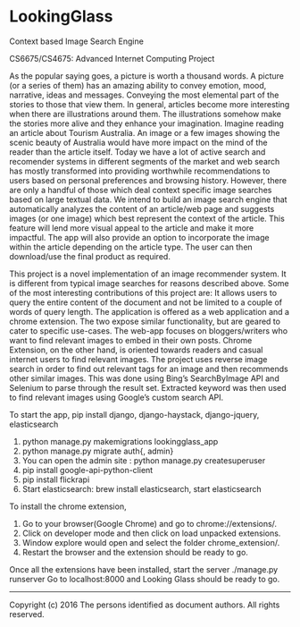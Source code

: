 # LookingGlass
Context based Image Search Engine

CS6675/CS4675: Advanced Internet Computing Project

As the popular saying goes, a picture is worth a thousand words. A picture (or a series of them) has an amazing ability to convey emotion, mood, narrative, ideas and messages. Conveying the most elemental part of the stories to those that view them. In general, articles become more interesting when there are illustrations around them. The illustrations somehow make the stories more alive and they enhance your imagination. Imagine reading an article about Tourism Australia. An image or a few images showing the scenic beauty of Australia would have more impact on the mind of the reader than the article itself.
Today we have a lot of active search and recomender systems in different segments of the market and web search has mostly transformed into providing worthwhile recommendations to users based on personal preferences and browsing history. However, there are only a handful of those which deal context specific image searches based on large textual data. We intend to build an image search engine that automatically analyzes the content of an article/web page and suggests images (or one image) which best represent the context of the article. This feature will lend more visual appeal to the article and make it more impactful. The app will also provide an option to incorporate the image within the article depending on the article type. The user can then download/use the final product as required.

This project is a novel implementation of an image recommender system. It is different from typical image searches for reasons described above. Some of the most interesting contributions of this project are: 
It allows users to query the entire content of the document and not be limited to a couple of words of query length.
The application is offered as a web application and a chrome extension. The two expose similar functionality, but are geared to cater to specific use-cases. The web-app focuses on bloggers/writers who want to find relevant images to embed in their own posts. Chrome Extension, on the other hand, is oriented towards readers and casual internet users to find relevant images. 
The project uses reverse image search in order to find out relevant tags for an image and then recommends other similar images. This was done using Bing’s SearchByImage API and Selenium to parse through the result set. Extracted keyword was then used to find relevant images using Google’s custom search API.

To start the app, pip install django, django-haystack, django-jquery, elasticsearch
1. python manage.py makemigrations lookingglass_app
2. python manage.py migrate auth{, admin}
3. You can open the admin site : python manage.py createsuperuser
4. pip install google-api-python-client
5. pip install flickrapi
6. Start elasticsearch: brew install elasticsearch, start elasticsearch

To install the chrome extension,
1. Go to your browser(Google Chrome) and go to chrome://extensions/.
2. Click on developer mode and then click on load unpacked extensions.
3. Window explore would open and select the folder chrome_extension/.
4. Restart the browser and the extension should be ready to go.

Once all the extensions have been installed, start the server ./manage.py runserver
Go to localhost:8000 and Looking Glass should be ready to go.

----

Copyright (c) 2016 The persons identified as document authors. All rights reserved.


